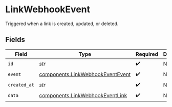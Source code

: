 # LinkWebhookEvent

Triggered when a link is created, updated, or deleted.


## Fields

| Field                                                                                | Type                                                                                 | Required                                                                             | Description                                                                          |
| ------------------------------------------------------------------------------------ | ------------------------------------------------------------------------------------ | ------------------------------------------------------------------------------------ | ------------------------------------------------------------------------------------ |
| `id`                                                                                 | *str*                                                                                | :heavy_check_mark:                                                                   | N/A                                                                                  |
| `event`                                                                              | [components.LinkWebhookEventEvent](../../models/components/linkwebhookeventevent.md) | :heavy_check_mark:                                                                   | N/A                                                                                  |
| `created_at`                                                                         | *str*                                                                                | :heavy_check_mark:                                                                   | N/A                                                                                  |
| `data`                                                                               | [components.LinkWebhookEventLink](../../models/components/linkwebhookeventlink.md)   | :heavy_check_mark:                                                                   | N/A                                                                                  |